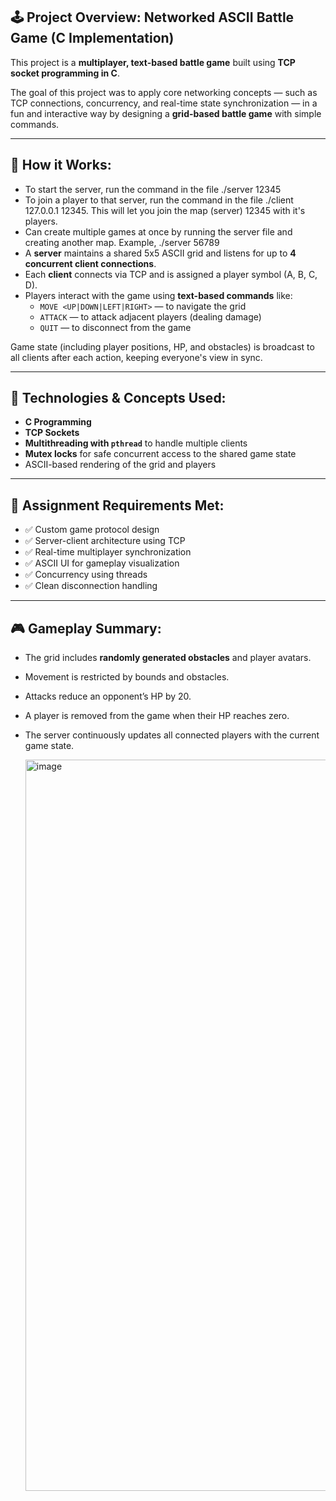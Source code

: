 ## 🕹️ Project Overview: Networked ASCII Battle Game (C Implementation)

This project is a **multiplayer, text-based battle game** built using **TCP socket programming in C**.

The goal of this project was to apply core networking concepts — such as TCP connections, concurrency, and real-time state synchronization — in a fun and interactive way by designing a **grid-based battle game** with simple commands.

---

## 🔗 How it Works:

- To start the server, run the command in the file ./server 12345
- To join a player to that server, run the command in the file ./client 127.0.0.1 12345. This will let you join the map (server) 12345 with it's players.
- Can create multiple games at once by running the server file and creating another map. Example, ./server 56789
- A **server** maintains a shared 5x5 ASCII grid and listens for up to **4 concurrent client connections**.
- Each **client** connects via TCP and is assigned a player symbol (A, B, C, D).
- Players interact with the game using **text-based commands** like:
  - `MOVE <UP|DOWN|LEFT|RIGHT>` — to navigate the grid
  - `ATTACK` — to attack adjacent players (dealing damage)
  - `QUIT` — to disconnect from the game

Game state (including player positions, HP, and obstacles) is broadcast to all clients after each action, keeping everyone's view in sync.

---

## 🧠 Technologies & Concepts Used:

- **C Programming**
- **TCP Sockets**
- **Multithreading with `pthread`** to handle multiple clients
- **Mutex locks** for safe concurrent access to the shared game state
- ASCII-based rendering of the grid and players

---

## 📝 Assignment Requirements Met:

- ✅ Custom game protocol design
- ✅ Server-client architecture using TCP
- ✅ Real-time multiplayer synchronization
- ✅ ASCII UI for gameplay visualization
- ✅ Concurrency using threads
- ✅ Clean disconnection handling

---

## 🎮 Gameplay Summary:

- The grid includes **randomly generated obstacles** and player avatars.
- Movement is restricted by bounds and obstacles.
- Attacks reduce an opponent’s HP by 20.
- A player is removed from the game when their HP reaches zero.
- The server continuously updates all connected players with the current game state.


  <img width="1170" alt="image" src="https://github.com/user-attachments/assets/c10a75c0-f6fd-4cb3-aad1-896f16fe1ae2" />

